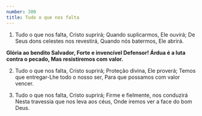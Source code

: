 ```yaml
---
number: 300
title: Tudo o que nos falta
---
```


1. Tudo o que nos falta, Cristo suprirá;
  Quando suplicarmos, Ele ouvirá;
  De Seus dons celestes nos revestirá,
  Quando nós batermos, Ele abrirá.

  __Glória ao bendito Salvador,
  Forte e invencível Defensor!
  Árdua é a luta contra o pecado,
  Mas resistiremos com valor.__

2. Tudo o que nos falta, Cristo suprirá;
  Proteção divina, Ele proverá;
  Temos que entregar-Lhe todo o nosso ser,
  Para que possamos com valor vencer.

3. Tudo o que nos falta, Cristo suprirá;
  Firme e fielmente, nos conduzirá
  Nesta travessia que nos leva aos céus,
  Onde iremos ver a face do bom Deus.
